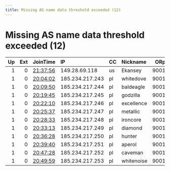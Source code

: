 ```yaml
---
title: Missing AS name data threshold exceeded (12)
---
```


# Missing AS name data threshold exceeded (12)

|   Up |   Ext | JoinTime                                                                                            | IP              | CC   | Nickname   |   ORp |   Dirp | Version   | Contact            | OS    |   eFamMembers |
|-----:|------:|:----------------------------------------------------------------------------------------------------|:----------------|:-----|:-----------|------:|-------:|:----------|:-------------------|:------|--------------:|
|    1 |     0 | [21:37:56](https://metrics.torproject.org/rs.html#details/6A2D7977E371B943F83F685D94F782930AA30349) | 149.28.69.118   | us   | Ekansey    |  9001 |   9030 | 0.2.9.11  | None               | Linux |             1 |
|    1 |     0 | [20:04:02](https://metrics.torproject.org/rs.html#details/39FE1DD3C5BF881FAF2C661F910457F4775C77AE) | 185.234.217.243 | pl   | whitedove  |  9001 |     80 | 0.3.2.10  | node@nodeslist.com | Linux |             1 |
|    1 |     0 | [20:09:50](https://metrics.torproject.org/rs.html#details/0BDA38CA304919BA3A7E5339887B453CF261D318) | 185.234.217.244 | pl   | baldeagle  |  9001 |     80 | 0.3.2.10  | node@nodeslist.com | Linux |             1 |
|    1 |     0 | [20:19:45](https://metrics.torproject.org/rs.html#details/E99AAA79D3C6BC0F7BE0EA3CBD34DDF7F2C10FA7) | 185.234.217.245 | pl   | godzilla   |  9001 |     80 | 0.3.2.10  | node@nodeslist.com | Linux |             1 |
|    1 |     0 | [20:22:10](https://metrics.torproject.org/rs.html#details/A9C7E14CE95EFC14507879480CC3325EF5EE21A4) | 185.234.217.246 | pl   | excellence |  9001 |     80 | 0.3.2.10  | node@nodeslist.com | Linux |             1 |
|    1 |     0 | [20:25:37](https://metrics.torproject.org/rs.html#details/40BA4A2CDB551F681FADCC79748EDC3AE4B335C9) | 185.234.217.247 | pl   | metallic   |  9001 |     80 | 0.3.2.10  | node@nodeslist.com | Linux |             1 |
|    1 |     0 | [20:28:33](https://metrics.torproject.org/rs.html#details/C2F8C5D9C6D0206A07E2586E5990609EE64359AB) | 185.234.217.248 | pl   | ironcore   |  9001 |     80 | 0.3.2.10  | node@nodeslist.com | Linux |             1 |
|    1 |     0 | [20:33:13](https://metrics.torproject.org/rs.html#details/F600CCEF831FF207A7787440E82C4915F077AFD8) | 185.234.217.249 | pl   | diamond    |  9001 |     80 | 0.3.2.10  | node@nodeslist.com | Linux |             1 |
|    1 |     0 | [20:36:28](https://metrics.torproject.org/rs.html#details/B5A536599D563F0A6D0A59973554CE3D5B8A4C85) | 185.234.217.250 | pl   | hunter     |  9001 |     80 | 0.3.2.10  | node@nodeslist.com | Linux |             1 |
|    1 |     0 | [20:39:40](https://metrics.torproject.org/rs.html#details/F428DEAFDD08D826B21CA8DAABF54AA57AE2B695) | 185.234.217.251 | pl   | aperol     |  9001 |     80 | 0.3.2.10  | node@nodeslist.com | Linux |             1 |
|    1 |     0 | [20:47:28](https://metrics.torproject.org/rs.html#details/9C93F3C7B44FCEBF7872111B44CFBF8F48A11532) | 185.234.217.252 | pl   | caveman    |  9001 |     80 | 0.3.2.10  | node@nodeslist.com | Linux |             1 |
|    1 |     0 | [20:49:59](https://metrics.torproject.org/rs.html#details/3172FFBCA1EC1D36CE15C26CFA207D673AA1F8AE) | 185.234.217.253 | pl   | whitenoise |  9001 |     80 | 0.3.2.10  | node@nodeslist.com | Linux |             1 |
